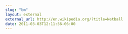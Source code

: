 ```yaml
---
slug: "bm"
layout: external
external_url: http://en.wikipedia.org/?title=Netball
date: 2011-03-03T12:11:56-06:00
---
```

